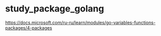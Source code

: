 # study_package_golang

<https://docs.microsoft.com/ru-ru/learn/modules/go-variables-functions-packages/4-packages>
